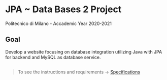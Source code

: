 # JPA ~ Data Bases 2 Project
Politecnico di Milano - Accademic Year 2020-2021

## Goal
Develop a website focusing on database integration utilizing Java with JPA for backend and MySQL as database service.

##
> To see the instructions and requirements -> [Specifications](documentation/Development_project_specifications.pdf)
